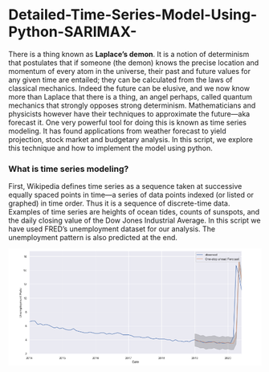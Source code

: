 # Detailed-Time-Series-Model-Using-Python-SARIMAX-

There is a thing known as **Laplace’s demon**. It is a notion of determinism that postulates that if someone (the demon) knows the precise location and momentum of every atom in the universe, their past and future values for any given time are entailed; they can be calculated from the laws of classical mechanics.
Indeed the future can be elusive, and we now know more than Laplace that there is a thing, an angel perhaps, called quantum mechanics that strongly opposes strong determinism. Mathematicians and physicists however have their techniques to approximate the future—aka forecast it. One very powerful tool for doing this is known as time series modeling. It has found applications from weather forecast to yield projection, stock market and budgetary analysis. 
In this script, we explore this technique and how to implement the model using python. 

### What is time series modeling?

First, Wikipedia defines time series as a sequence taken at successive equally spaced points in time—a series of data points indexed (or listed or graphed) in time order. Thus it is a sequence of discrete-time data. Examples of time series are heights of ocean tides, counts of sunspots, and the daily closing value of the Dow Jones Industrial Average.
In this script we have used FRED’s unemployment dataset for our analysis. The unemployment pattern is also predicted at the end.

![alt text](https://github.com/ACMoriarty/Detailed-Time-Series-Model-Using-Python-SARIMAX-/blob/master/unRate_chart.PNG)

